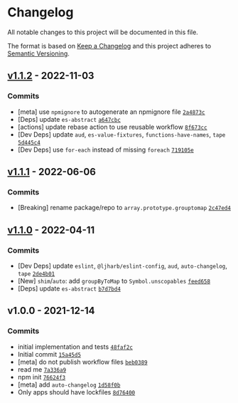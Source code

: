 # Changelog

All notable changes to this project will be documented in this file.

The format is based on [Keep a Changelog](https://keepachangelog.com/en/1.0.0/)
and this project adheres to [Semantic Versioning](https://semver.org/spec/v2.0.0.html).

## [v1.1.2](https://github.com/es-shims/Array.prototype.groupByToMap/compare/v1.1.1...v1.1.2) - 2022-11-03

### Commits

- [meta] use `npmignore` to autogenerate an npmignore file [`2a4873c`](https://github.com/es-shims/Array.prototype.groupByToMap/commit/2a4873ce69e3b224bdfad74b1a73050294d9ba7f)
- [Deps] update `es-abstract` [`a647cbc`](https://github.com/es-shims/Array.prototype.groupByToMap/commit/a647cbcbe87fcce6f30b271a2be5d64fd99ad732)
- [actions] update rebase action to use reusable workflow [`8f673cc`](https://github.com/es-shims/Array.prototype.groupByToMap/commit/8f673cc0c7a776949b136662bad92f913daed405)
- [Dev Deps] update `aud`, `es-value-fixtures`, `functions-have-names`, `tape` [`5d445c4`](https://github.com/es-shims/Array.prototype.groupByToMap/commit/5d445c45a2d3dfbb261bda7e68fb5e9695e94a23)
- [Dev Deps] use `for-each` instead of missing `foreach` [`719105e`](https://github.com/es-shims/Array.prototype.groupByToMap/commit/719105eef31968b8cc7dac6c58c95f8c6ba94d09)

## [v1.1.1](https://github.com/es-shims/Array.prototype.groupByToMap/compare/v1.1.0...v1.1.1) - 2022-06-06

### Commits

- [Breaking] rename package/repo to `array.prototype.grouptomap` [`2c47ed4`](https://github.com/es-shims/Array.prototype.groupByToMap/commit/2c47ed40a8d7aec5c9dc8b7eedfe145ff0b623da)

## [v1.1.0](https://github.com/es-shims/Array.prototype.groupByToMap/compare/v1.0.0...v1.1.0) - 2022-04-11

### Commits

- [Dev Deps] update `eslint`, `@ljharb/eslint-config`, `aud`, `auto-changelog`, `tape` [`2de4b01`](https://github.com/es-shims/Array.prototype.groupByToMap/commit/2de4b01b5efbb73163d95ae929c27f2b1fa5d49c)
- [New] `shim`/`auto`: add `groupByToMap` to `Symbol.unscopables` [`feed658`](https://github.com/es-shims/Array.prototype.groupByToMap/commit/feed658bd93cfffb95dda130ca6f52650fec34a3)
- [Deps] update `es-abstract` [`b7d7bd4`](https://github.com/es-shims/Array.prototype.groupByToMap/commit/b7d7bd4130480affeb26b82b2ed841ca7e22cce0)

## v1.0.0 - 2021-12-14

### Commits

- initial implementation and tests [`48faf2c`](https://github.com/es-shims/Array.prototype.groupByToMap/commit/48faf2cb9cac0e4934258f1617690169e3842f41)
- Initial commit [`15a45d5`](https://github.com/es-shims/Array.prototype.groupByToMap/commit/15a45d541f698d2b16e89844cda2e120de83dde0)
- [meta] do not publish workflow files [`beb0389`](https://github.com/es-shims/Array.prototype.groupByToMap/commit/beb038952424980d8ee259f94e2fc7b96f26dfbd)
- read me [`7a336a9`](https://github.com/es-shims/Array.prototype.groupByToMap/commit/7a336a91f88455c88024047eddd2975742331250)
- npm init [`76624f3`](https://github.com/es-shims/Array.prototype.groupByToMap/commit/76624f3b56298f285080b369a9613c9bec6fabd1)
- [meta] add `auto-changelog` [`1d58f0b`](https://github.com/es-shims/Array.prototype.groupByToMap/commit/1d58f0b7af9d0cbeb9c3c405bb370217c0b14783)
- Only apps should have lockfiles [`8d76400`](https://github.com/es-shims/Array.prototype.groupByToMap/commit/8d7640083f9184a4b74db532061f4c174030bd42)
